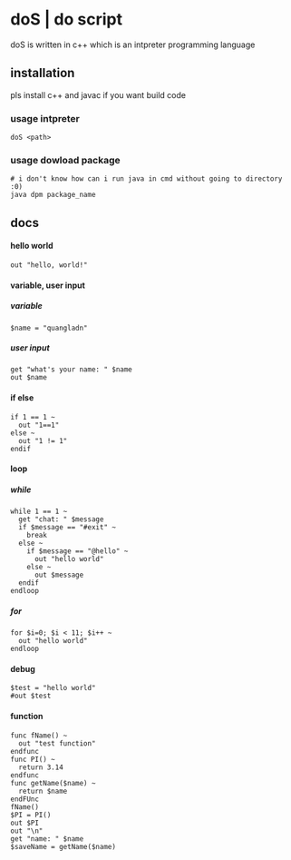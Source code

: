 # doS | do script

doS is written in c++ which is an intpreter programming language

## installation
pls install c++ and javac if you want build code


### usage intpreter
```
doS <path>
```

### usage dowload package
```
# i don't know how can i run java in cmd without going to directory :0)
java dpm package_name
```

## docs

#### hello world
```
out "hello, world!"
```

#### variable, user input

##### variable
```
$name = "quangladn"
```

##### user input
```
get "what's your name: " $name
out $name
```

#### if else
```
if 1 == 1 ~
  out "1==1"
else ~
  out "1 != 1"
endif
```
#### loop

##### while
```
while 1 == 1 ~
  get "chat: " $message
  if $message == "#exit" ~
    break
  else ~
    if $message == "@hello" ~
      out "hello world"
    else ~
      out $message
  endif
endloop
```

##### for
```
for $i=0; $i < 11; $i++ ~
  out "hello world"
endloop
```

#### debug
```
$test = "hello world"
#out $test
```
#### function
```
func fName() ~
  out "test function"
endfunc
func PI() ~
  return 3.14
endfunc
func getName($name) ~
  return $name
endFUnc
fName()
$PI = PI()
out $PI
out "\n"
get "name: " $name
$saveName = getName($name)
```
